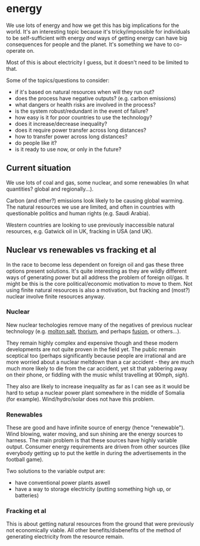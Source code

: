 # energy

We use lots of energy and how we get this has big implications for the world. It's an interesting topic because it's tricky/impossible for individuals to be self-sufficient with energy *and* ways of getting energy can have big consequences for people and the planet. It's something we have to co-operate on.

Most of this is about electricity I guess, but it doesn't need to be limited to that.

Some of the topics/questions to consider:

* if it's based on natural resources when will they run out?
* does the process have negative outputs? (e.g. carbon emissions)
* what dangers or health risks are involved in the process?
* is the system robust/redundant in the event of failure?
* how easy is it for poor countries to use the technology?
* does it increase/decrease inequality?
* does it require power transfer across long distances?
* how to transfer power across long distances?
* do people like it?
* is it ready to use now, or only in the future?

## Current situation

We use lots of coal and gas, some nuclear, and some renewables (In what quantities? global and regionally...).

Carbon (and other?) emissions look likely to be causing global warming. The natural resources we use are limited, and often in countries with questionable politics and human rights (e.g. Saudi Arabia).

Western countries are looking to use previously inaccessible natural resources, e.g. Gatwick oil in UK, fracking in USA (and UK).

## Nuclear vs renewables vs fracking et al

In the race to become less dependent on foreign oil and gas these three options present solutions. It's quite interesting as they are wildly different ways of generating power but all address the problem of foreign oil/gas. It might be this is the core political/economic motivation to move to them. Not using finite natural resources is also a motivation, but fracking and (most?) nuclear involve finite resources anyway.

### Nuclear

New nuclear techologies remove many of the negatives of previous nuclear technology (e.g. [molton salt](http://en.wikipedia.org/wiki/Molten_salt_reactor), [thorium](http://en.wikipedia.org/wiki/Thorium-based_nuclear_power), and perhaps [fusion](http://en.wikipedia.org/wiki/Fusion_power), or others...).

They remain highly complex and expensive though and these modern developments are not quite proven in the field yet. The public remain sceptical too (perhaps significantly because people are irrational and are more worried about a nuclear meltdown than a car accident - they are much much more likely to die from the car accident, yet sit that yabbering away on their phone, or fiddling with the music whilst travelling at 90mph, *sigh*).

They also are likely to increase inequality as far as I can see as it would be hard to setup a nuclear power plant somewhere in the middle of Somalia (for example). Wind/hydro/solar does not have this problem.

### Renewables

These are good and have infinite source of energy (hence "renewable"). Wind blowing, water moving, and sun shining are the energy sources to harness. The main problem is that these sources have highly variable output. Consumer energy requirements are driven from other sources (like everybody getting up to put the kettle in during the advertisements in the football game).

Two solutions to the variable output are:
 
* have conventional power plants aswell
* have a way to storage electricity (putting something high up, or batteries)

### Fracking et al

This is about getting natural resources from the ground that were previously not economically viable. All other benefits/disbenefits of the method of generating electricity from the resource remain.
